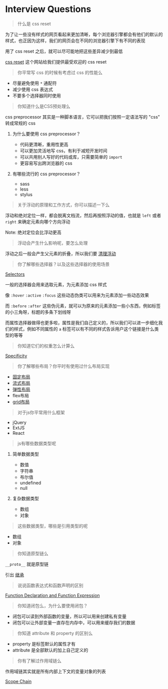 # Interview Questions

> 什么是 css reset

为了让一些没有样式的网页看起来更加清晰，每个浏览器引擎都会有他们的默认的样式，也正因为这样，我们的网页会在不同的浏览器引擎下有不同的表现

用了 css reset 之后，就可以尽可能地把这些差异减少到最低

[css reset](http://cssreset.com/) 这个网站给我们提供最受欢迎的 css reset

> 你平常写 css 的时候有考虑过 css 的性能么

- 尽量避免使用 `*` 通配符
- 减少使用 css 表达式
- 不要多个选择器同时使用

> 你知道什么是CSS预处理么

css preprocessor 其实是一种脚本语言，它可以把我们按照一定语法写的 "css" 转成常规的 css

1. 为什么要使用 css preprocessor？

    - 代码更清晰，重用性更高
    - 可以更加灵活地写 css，有利于减短开发时间
    - 可以共用别人写好的代码或库，只需要简单的 `import`
    - 更容易写出跨浏览器的 css

2. 有哪些流行的 css preprocessor？

    - sass
    - less
    - stylus
    
> 关于浮动的原理和工作方式，你可以描述一下么

浮动和绝对定位一样，都会脱离文档流，然后再按照浮动的值，也就是 `left` 或者 `right` 来确定元素向哪个方向浮动

Note: 绝对定位会比浮动更高

> 浮动会产生什么影响呢，要怎么处理

浮动之后一般会产生父元素的折叠，所以我们要 [清理浮动](https://github.com/L-movingon/prepare-for-interview/blob/master/CSS/clearing-floats.md)

> 你了解哪些选择器？以及这些选择器的使用场景

[Selectors](https://github.com/L-movingon/prepare-for-interview/blob/master/Books/CSS-Mastery/css-mastery-part-1.md#selectors)

一般的选择器会用来选取元素，为元素添加 css 样式

像 `:hover` `:active` `:focus` 这些动态伪类可以用来为元素添加一些动态效果

而 `:before` `:after` 这些伪元素，就可以为原来的元素添加一些小东西，例如标签的小三角呀，标题的多条下划线呀

而属性选择器做得也更多啦，属性是我们自己定义的，所以我们可以进一步细化我们的样式，例如不同属性的 `a` 标签可以有不同的样式告诉用户这个链接是什么类型的等等

> 你知道它们的权重怎么计算么

[Specificity](https://github.com/L-movingon/prepare-for-interview/blob/master/Books/CSS-Mastery/css-mastery-part-1.md#specificity)

> 你了解哪些布局？你平时有使用过什么布局实现

- [固定布局](https://github.com/L-movingon/prepare-for-interview/blob/master/Books/CSS-Mastery/css-mastery-part-4.md)
- [流式布局](https://github.com/L-movingon/prepare-for-interview/blob/master/Books/CSS-Mastery/css-mastery-part-4.mdhttps://github.com/L-movingon/prepare-for-interview/blob/master/Books/CSS-Mastery/css-mastery-part-4.md)
- [弹性布局](https://github.com/L-movingon/prepare-for-interview/blob/master/Books/CSS-Mastery/css-mastery-part-4.mdhttps://github.com/L-movingon/prepare-for-interview/blob/master/Books/CSS-Mastery/css-mastery-part-4.mdhttps://github.com/L-movingon/prepare-for-interview/blob/master/Books/CSS-Mastery/css-mastery-part-4.md)
- flex布局
- [grid布局](https://l-movingon.github.io/posts/2015-10-11-grid-layout.html)

> 对于js你平常用什么框架

- jQuery
- ExtJS
- React

> js有哪些数据类型呢

1. 简单数据类型

    - 数值
    - 字符串
    - 布尔值
    - undefined
    - null
    
2. 复杂数据类型

    - 数组
    - 对象

> 这些数据类型，哪些是引用类型的呢

- 数组
- 对象

> 你知道原型链么

`__proto__` 就是原型链

引出 [继承](https://github.com/L-movingon/prepare-for-interview/blob/master/JavaScript/prototypal-inheritance.md)

> 说说函数表达式和函数声明的区别

[Function Declaration and Function Expression](https://github.com/L-movingon/prepare-for-interview/blob/master/JavaScript/difference-between-function-declaration-and-function-expression.md)

> 你知道闭包么，为什么要使用闭包？

- 闭包可以读到外部函数的变量，所以可以用来创建私有变量
- 闭包可以让外部变量一直存在内存中，可以用来缓存我们的数据

> 你知道 attribute 和 property 的区别么

- property 是标签默认的属性才有
- attribute 是全部默认的加上自己定义的

> 你有了解过作用域链么

作用域链其实就是所有内部上下文的变量对象的列表

[Scope Chain](https://github.com/goddyZhao/Translation/blob/master/JavaScript/%E4%BD%9C%E7%94%A8%E5%9F%9F%E9%93%BE%EF%BC%88Scope%20Chain%EF%BC%89.md)